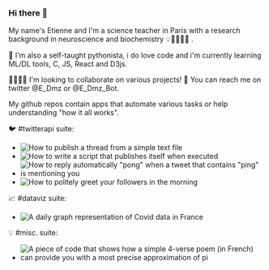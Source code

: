 ### Hi there 👋

My name's Etienne and I'm a science teacher in Paris with a research background in neuroscience and biochemistry 💡🔬🧬🦠🧠 . 

🌱 I'm also a self-taught pythonista, i do love code and i'm currently learning ML/DL tools, C, JS, React and D3js.

🙋‍♀️🙋‍♂️ I'm looking to collaborate on various projects! 💬 You can reach me on twitter @E_Dmz or @E_Dmz_Bot.

My github repos contain apps that automate various tasks or help understanding "how it all works".

🐦 #twitterapi suite:
* ![How to publish a thread from a simple text file](https://github.com/E-Dmz/ThreadFromATextFileScript)
* ![How to write a script that publishes itself when executed](https://github.com/E-Dmz/SelfTweetingScript)
* ![How to reply automatically "pong" when a tweet that contains "ping" is mentioning you](https://github.com/E-Dmz/PingPong)
* ![How to politely greet your followers in the morning](https://github.com/E-Dmz/WakeUp)

📈 #dataviz suite:
* ![A daily graph representation of Covid data in France](https://github.com/E-Dmz/DisplayDataCovid)

💡 #misc. suite:
* ![A piece of code that shows how a simple 4-verse poem (in French) can provide you with a most precise approximation of pi](https://github.com/E-Dmz/PiPoem)


<!--
**E-Dmz/E-Dmz** is a ✨ _special_ ✨ repository because its `README.md` (this file) appears on your GitHub profile.

Here are some ideas to get you started:

- 🔭 I’m currently working on ...
- 🌱 I’m currently learning ...
- 👯 I’m looking to collaborate on ...
- 🤔 I’m looking for help with ...
- 💬 Ask me about ...
- 📫 How to reach me: ...
- 😄 Pronouns: ...
- ⚡ Fun fact: ...
-->
